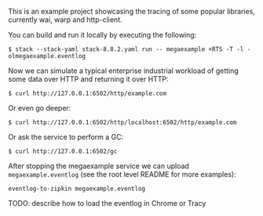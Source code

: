 
This is an example project showcasing the tracing of some popular libraries, currently wai, warp and http-client.

You can build and run it locally by executing the following:

```
$ stack --stack-yaml stack-8.8.2.yaml run -- megaexample +RTS -T -l -olmegaexample.eventlog
```

Now we can simulate a typical enterprise industrial workload of getting some data over HTTP and returning it over HTTP:

```
$ curl http://127.0.0.1:6502/http/example.com
```

Or even go deeper:

```
$ curl http://127.0.0.1:6502/http/localhost:6502/http/example.com
```

Or ask the service to perform a GC:

```
$ curl http://127.0.0.1:6502/gc
```

After stopping the megaexample service we can upload `megaexample.eventlog` (see the root level README for more examples):

```
eventlog-to-zipkin megaexample.eventlog
```

TODO: describe how to load the eventlog in Chrome or Tracy
